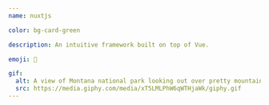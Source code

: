 ```yaml
---
name: nuxtjs

color: bg-card-green

description: An intuitive framework built on top of Vue.

emoji: 🗻

gif:
  alt: A view of Montana national park looking out over pretty mountains.
  src: https://media.giphy.com/media/xT5LMLPhW6qWTHjaWk/giphy.gif
---
```

